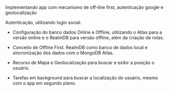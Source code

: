Implementando app com mecanismo de off-line first, autenticação google e geolocalização

Autenticação, utilizando login social.

 - Configuração do  banco dados Online e Offline, utilizando o Atlas para a versão online e o RealmDB para versão offline, além da criação de rotas.

 - Conceito de Offline First.  RealmDB como banco de dados local e sincronização dos dados com o MongoDB Atlas.

 - Recurso de Mapa e Geolocalização para buscar e exibir a posição o usuário.
   
 - Tarefas em background para  buscar a localização do usuário, mesmo com o app em segundo plano.
